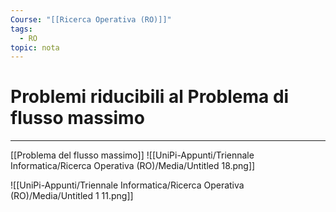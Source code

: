 ```yaml
---
Course: "[[Ricerca Operativa (RO)]]"
tags:
  - RO
topic: nota
---
```


# Problemi riducibili al Problema di flusso massimo
---
[[Problema del flusso massimo]]
![[UniPi-Appunti/Triennale Informatica/Ricerca Operativa (RO)/Media/Untitled 18.png]]

![[UniPi-Appunti/Triennale Informatica/Ricerca Operativa (RO)/Media/Untitled 1 11.png]]
